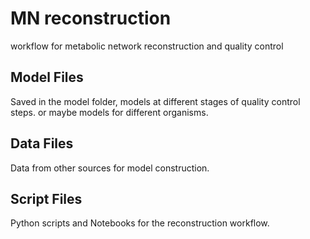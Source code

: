 # MN reconstruction
workflow for metabolic network reconstruction and quality control
## Model Files
Saved in the model folder, models at different stages of quality control steps. or maybe models for different organisms.
## Data Files
Data from other sources for model construction.
## Script Files
Python scripts and Notebooks for the reconstruction workflow.


